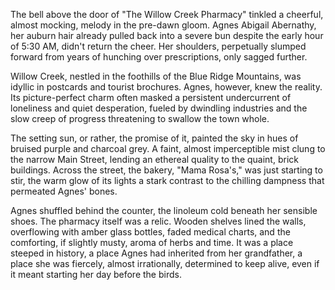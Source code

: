 The bell above the door of "The Willow Creek Pharmacy" tinkled a cheerful, almost mocking, melody in the pre-dawn gloom. Agnes Abigail Abernathy, her auburn hair already pulled back into a severe bun despite the early hour of 5:30 AM, didn't return the cheer. Her shoulders, perpetually slumped forward from years of hunching over prescriptions, only sagged further.

Willow Creek, nestled in the foothills of the Blue Ridge Mountains, was idyllic in postcards and tourist brochures. Agnes, however, knew the reality. Its picture-perfect charm often masked a persistent undercurrent of loneliness and quiet desperation, fueled by dwindling industries and the slow creep of progress threatening to swallow the town whole.

The setting sun, or rather, the promise of it, painted the sky in hues of bruised purple and charcoal grey. A faint, almost imperceptible mist clung to the narrow Main Street, lending an ethereal quality to the quaint, brick buildings. Across the street, the bakery, "Mama Rosa's," was just starting to stir, the warm glow of its lights a stark contrast to the chilling dampness that permeated Agnes' bones.

Agnes shuffled behind the counter, the linoleum cold beneath her sensible shoes. The pharmacy itself was a relic. Wooden shelves lined the walls, overflowing with amber glass bottles, faded medical charts, and the comforting, if slightly musty, aroma of herbs and time. It was a place steeped in history, a place Agnes had inherited from her grandfather, a place she was fiercely, almost irrationally, determined to keep alive, even if it meant starting her day before the birds.
